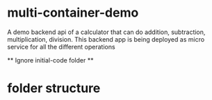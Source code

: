 # multi-container-demo
A demo backend api  of a calculator that can do addition, subtraction, multiplication, division. 
This backend app is being deployed as micro service for all the different operations

** Ignore initial-code folder **

# folder structure
